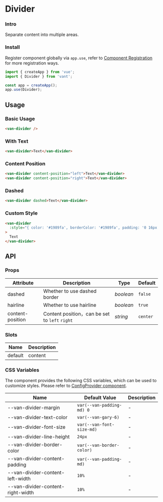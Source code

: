# Divider

### Intro

Separate content into multiple areas.

### Install

Register component globally via `app.use`, refer to [Component Registration](#/en-US/advanced-usage#zu-jian-zhu-ce) for more registration ways.

```js
import { createApp } from 'vue';
import { Divider } from 'vant';

const app = createApp();
app.use(Divider);
```

## Usage

### Basic Usage

```html
<van-divider />
```

### With Text

```html
<van-divider>Text</van-divider>
```

### Content Position

```html
<van-divider content-position="left">Text</van-divider>
<van-divider content-position="right">Text</van-divider>
```

### Dashed

```html
<van-divider dashed>Text</van-divider>
```

### Custom Style

```html
<van-divider
  :style="{ color: '#1989fa', borderColor: '#1989fa', padding: '0 16px' }"
>
  Text
</van-divider>
```

## API

### Props

| Attribute | Description | Type | Default |
| --- | --- | --- | --- |
| dashed | Whether to use dashed border | _boolean_ | `false` |
| hairline | Whether to use hairline | _boolean_ | `true` |
| content-position | Content position，can be set to `left` `right` | _string_ | `center` |

### Slots

| Name    | Description |
| ------- | ----------- |
| default | content     |

### CSS Variables

The component provides the following CSS variables, which can be used to customize styles. Please refer to [ConfigProvider component](#/en-US/config-provider).

| Name                              | Default Value             | Description |
| --------------------------------- | ------------------------- | ----------- |
| --van-divider-margin              | `var(--van-padding-md) 0` | -           |
| --van-divider-text-color          | `var(--van-gary-6)`       | -           |
| --van-divider-font-size           | `var(--van-font-size-md)` | -           |
| --van-divider-line-height         | `24px`                    | -           |
| --van-divider-border-color        | `var(--van-border-color)` | -           |
| --van-divider-content-padding     | `var(--van-padding-md)`   | -           |
| --van-divider-content-left-width  | `10%`                     | -           |
| --van-divider-content-right-width | `10%`                     | -           |
